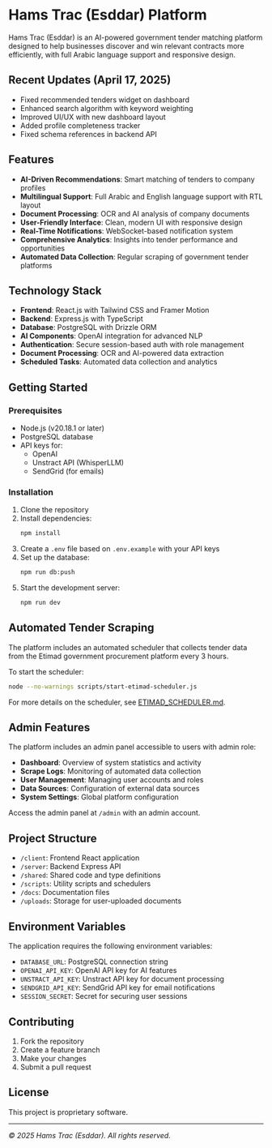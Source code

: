 # Hams Trac (Esddar) Platform

Hams Trac (Esddar) is an AI-powered government tender matching platform designed to help businesses discover and win relevant contracts more efficiently, with full Arabic language support and responsive design.

## Recent Updates (April 17, 2025)
- Fixed recommended tenders widget on dashboard
- Enhanced search algorithm with keyword weighting 
- Improved UI/UX with new dashboard layout
- Added profile completeness tracker
- Fixed schema references in backend API

## Features

- **AI-Driven Recommendations**: Smart matching of tenders to company profiles
- **Multilingual Support**: Full Arabic and English language support with RTL layout
- **Document Processing**: OCR and AI analysis of company documents
- **User-Friendly Interface**: Clean, modern UI with responsive design
- **Real-Time Notifications**: WebSocket-based notification system
- **Comprehensive Analytics**: Insights into tender performance and opportunities
- **Automated Data Collection**: Regular scraping of government tender platforms

## Technology Stack

- **Frontend**: React.js with Tailwind CSS and Framer Motion
- **Backend**: Express.js with TypeScript
- **Database**: PostgreSQL with Drizzle ORM
- **AI Components**: OpenAI integration for advanced NLP
- **Authentication**: Secure session-based auth with role management
- **Document Processing**: OCR and AI-powered data extraction
- **Scheduled Tasks**: Automated data collection and analytics

## Getting Started

### Prerequisites

- Node.js (v20.18.1 or later)
- PostgreSQL database
- API keys for:
  - OpenAI
  - Unstract API (WhisperLLM)
  - SendGrid (for emails)

### Installation

1. Clone the repository
2. Install dependencies:
   ```bash
   npm install
   ```
3. Create a `.env` file based on `.env.example` with your API keys
4. Set up the database:
   ```bash
   npm run db:push
   ```
5. Start the development server:
   ```bash
   npm run dev
   ```
   
## Automated Tender Scraping

The platform includes an automated scheduler that collects tender data from the Etimad government procurement platform every 3 hours. 

To start the scheduler:

```bash
node --no-warnings scripts/start-etimad-scheduler.js
```

For more details on the scheduler, see [ETIMAD_SCHEDULER.md](ETIMAD_SCHEDULER.md).

## Admin Features

The platform includes an admin panel accessible to users with admin role:

- **Dashboard**: Overview of system statistics and activity
- **Scrape Logs**: Monitoring of automated data collection
- **User Management**: Managing user accounts and roles
- **Data Sources**: Configuration of external data sources
- **System Settings**: Global platform configuration

Access the admin panel at `/admin` with an admin account.

## Project Structure

- `/client`: Frontend React application
- `/server`: Backend Express API
- `/shared`: Shared code and type definitions
- `/scripts`: Utility scripts and schedulers
- `/docs`: Documentation files
- `/uploads`: Storage for user-uploaded documents

## Environment Variables

The application requires the following environment variables:

- `DATABASE_URL`: PostgreSQL connection string
- `OPENAI_API_KEY`: OpenAI API key for AI features
- `UNSTRACT_API_KEY`: Unstract API key for document processing
- `SENDGRID_API_KEY`: SendGrid API key for email notifications
- `SESSION_SECRET`: Secret for securing user sessions

## Contributing

1. Fork the repository
2. Create a feature branch
3. Make your changes
4. Submit a pull request

## License

This project is proprietary software.

---

*© 2025 Hams Trac (Esddar). All rights reserved.*